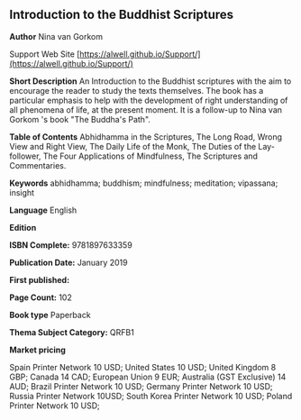 ## Introduction to the Buddhist Scriptures

**Author** Nina van Gorkom

 Support Web Site [https://alwell.github.io/Support/](https://alwell.github.io/Support/)

**Short Description** 
An Introduction to the Buddhist scriptures with the aim to encourage the reader to study the texts themselves. The book has a particular emphasis to help with the development of right understanding of all phenomena of life, at the present moment. It is a follow-up to Nina van Gorkom 's book "The Buddha's Path".  


**Table of Contents** 
Abhidhamma in the Scriptures, The Long Road, Wrong View and Right View, The Daily Life of the Monk, The Duties of the Lay-follower, The Four Applications of Mindfulness, The Scriptures and Commentaries.

**Keywords** abhidhamma; buddhism; mindfulness; meditation; vipassana; insight

**Language** English

**Edition** 

**ISBN Complete:**
9781897633359

**Publication Date:** 
January 2019

**First published:** 

**Page Count:** 102


**Book type** Paperback

**Thema Subject Category:** QRFB1

**Market pricing**

Spain Printer Network 	10 USD;
United States 	10 USD;
United Kingdom 	8 GBP;
Canada 	14 CAD;
European Union 	9 EUR;
Australia (GST Exclusive) 14 AUD;
Brazil Printer Network 	10 USD;
Germany Printer Network 10 USD;
Russia Printer Network 	10USD;
South Korea Printer Network 	10 USD;
Poland Printer Network 	10 USD; 
